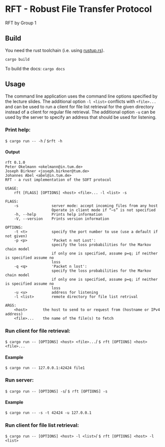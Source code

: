 # RFT - Robust File Transfer Protocol

RFT by Group 1

## Build

You need the rust toolchain (i.e. using [rustup.rs](https://rustup.rs)).

```
cargo build
```
To build the docs: `cargo docs`

## Usage
The command line application uses the command line options specified by the lecture slides.
The additional option `-l <list>` conflicts with `<file>...` and can be used to run a client for file list retrieval for the given directory instead of a client for regular file retrieval.
The additional option `-u` can be used by the server to specify an address that should be used for listening. 

### Print help:
`$ cargo run -- -h` / `$rft -h`

#### Output

```
rft 0.1.0
Peter Okelmann <okelmann@in.tum.de>
Joseph Birkner <joseph.birkner@tum.de>
Johannes Abel <abel@in.tum.de>
RFT - a rust implementation of the SOFT protocol

USAGE:
    rft [FLAGS] [OPTIONS] <host> <file>... -l <list> -s

FLAGS:
    -s               server mode: accept incoming files from any host
                     Operate in client mode if “–s” is not specified
    -h, --help       Prints help information
    -V, --version    Prints version information

OPTIONS:
    -t <t>           specify the port number to use (use a default if not given)
    -p <p>           'Packet n not Lost':
                     specify the loss probabilities for the Markov chain model
                     if only one is specified, assume p=q; if neither is specified assume no
                     loss
    -q <q>           'Packet n lost':
                     specify the loss probabilities for the Markov chain model
                     if only one is specified, assume p=q; if neither is specified assume no
                     loss
    -u <u>           address for listening
    -l <list>        remote directory for file list retrival

ARGS:
    <host>       the host to send to or request from (hostname or IPv4 address)
    <file>...    the name of the file(s) to fetch
```

### Run client for file retrieval:
`$ cargo run -- [OPTIONS] <host> <file>...`/ `$ rft [OPTIONS] <host> <file>...`

#### Example
`$ cargo run -- 127.0.0.1:42424 file1`

### Run server:
`$ cargo run -- [OPTIONS] -s`/ `$ rft [OPTIONS] -s`

#### Example
`$ cargo run -- -s -t 42424 -u 127.0.0.1`

### Run client for file list retrieval:
`$ cargo run -- [OPTIONS] <host> -l <list>`/ `$ rft [OPTIONS] <host> -l <list>`

